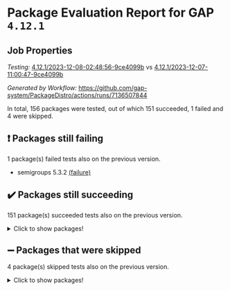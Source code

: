 # Package Evaluation Report for GAP `4.12.1`

## Job Properties

*Testing:* [4.12.1/2023-12-08-02:48:56-9ce4099b](https://github.com/gap-system/PackageDistro/blob/data/reports/4.12.1/2023-12-08-02:48:56-9ce4099b) vs [4.12.1/2023-12-07-11:00:47-9ce4099b](https://github.com/gap-system/PackageDistro/blob/data/reports/4.12.1/2023-12-07-11:00:47-9ce4099b)

*Generated by Workflow:* https://github.com/gap-system/PackageDistro/actions/runs/7136507844

In total, 156 packages were tested, out of which 151 succeeded, 1 failed and 4 were skipped.

## :exclamation: Packages still failing

1 package(s) failed tests also on the previous version.
- semigroups 5.3.2 [(failure)](https://github.com/gap-system/PackageDistro/actions/runs/7136507844/job/19435453340)

## :heavy_check_mark: Packages still succeeding

151 package(s) succeeded tests also on the previous version.
<details><summary>Click to show packages!</summary>

- 4ti2interface 2023.02-04 [(success)](https://github.com/gap-system/PackageDistro/actions/runs/7136507844/job/19435431148)
- ace 5.6.2 [(success)](https://github.com/gap-system/PackageDistro/actions/runs/7136507844/job/19435431299)
- aclib 1.3.2 [(success)](https://github.com/gap-system/PackageDistro/actions/runs/7136507844/job/19435431433)
- agt 0.3.1 [(success)](https://github.com/gap-system/PackageDistro/actions/runs/7136507844/job/19435431615)
- alnuth 3.2.1 [(success)](https://github.com/gap-system/PackageDistro/actions/runs/7136507844/job/19435431758)
- anupq 3.3.0 [(success)](https://github.com/gap-system/PackageDistro/actions/runs/7136507844/job/19435431916)
- atlasrep 2.1.7 [(success)](https://github.com/gap-system/PackageDistro/actions/runs/7136507844/job/19435432087)
- autodoc 2023.06.19 [(success)](https://github.com/gap-system/PackageDistro/actions/runs/7136507844/job/19435434106)
- automata 1.15 [(success)](https://github.com/gap-system/PackageDistro/actions/runs/7136507844/job/19435434574)
- automgrp 1.3.2 [(success)](https://github.com/gap-system/PackageDistro/actions/runs/7136507844/job/19435434835)
- autpgrp 1.11 [(success)](https://github.com/gap-system/PackageDistro/actions/runs/7136507844/job/19435435363)
- cap 2023.12-06 [(success)](https://github.com/gap-system/PackageDistro/actions/runs/7136507844/job/19435436248)
- caratinterface 2.3.5 [(success)](https://github.com/gap-system/PackageDistro/actions/runs/7136507844/job/19435436619)
- cddinterface 2022.11.01 [(success)](https://github.com/gap-system/PackageDistro/actions/runs/7136507844/job/19435436750)
- circle 1.6.6 [(success)](https://github.com/gap-system/PackageDistro/actions/runs/7136507844/job/19435436884)
- classicpres 1.22 [(success)](https://github.com/gap-system/PackageDistro/actions/runs/7136507844/job/19435437009)
- cohomolo 1.6.11 [(success)](https://github.com/gap-system/PackageDistro/actions/runs/7136507844/job/19435437136)
- congruence 1.2.5 [(success)](https://github.com/gap-system/PackageDistro/actions/runs/7136507844/job/19435437259)
- corelg 1.56 [(success)](https://github.com/gap-system/PackageDistro/actions/runs/7136507844/job/19435437368)
- crime 1.6 [(success)](https://github.com/gap-system/PackageDistro/actions/runs/7136507844/job/19435437481)
- crisp 1.4.6 [(success)](https://github.com/gap-system/PackageDistro/actions/runs/7136507844/job/19435437608)
- crypting 0.10.4 [(success)](https://github.com/gap-system/PackageDistro/actions/runs/7136507844/job/19435437732)
- cryst 4.1.26 [(success)](https://github.com/gap-system/PackageDistro/actions/runs/7136507844/job/19435437846)
- crystcat 1.1.10 [(success)](https://github.com/gap-system/PackageDistro/actions/runs/7136507844/job/19435437977)
- ctbllib 1.3.6 [(success)](https://github.com/gap-system/PackageDistro/actions/runs/7136507844/job/19435438128)
- cubefree 1.19 [(success)](https://github.com/gap-system/PackageDistro/actions/runs/7136507844/job/19435439736)
- curlinterface 2.3.2 [(success)](https://github.com/gap-system/PackageDistro/actions/runs/7136507844/job/19435439912)
- cvec 2.8.1 [(success)](https://github.com/gap-system/PackageDistro/actions/runs/7136507844/job/19435440014)
- datastructures 0.3.0 [(success)](https://github.com/gap-system/PackageDistro/actions/runs/7136507844/job/19435440126)
- deepthought 1.0.6 [(success)](https://github.com/gap-system/PackageDistro/actions/runs/7136507844/job/19435440239)
- design 1.8 [(success)](https://github.com/gap-system/PackageDistro/actions/runs/7136507844/job/19435440334)
- difsets 2.3.1 [(success)](https://github.com/gap-system/PackageDistro/actions/runs/7136507844/job/19435440449)
- digraphs 1.6.3 [(success)](https://github.com/gap-system/PackageDistro/actions/runs/7136507844/job/19435440554)
- edim 1.3.7 [(success)](https://github.com/gap-system/PackageDistro/actions/runs/7136507844/job/19435440670)
- example 4.3.4 [(success)](https://github.com/gap-system/PackageDistro/actions/runs/7136507844/job/19435440817)
- examplesforhomalg 2023.10-01 [(success)](https://github.com/gap-system/PackageDistro/actions/runs/7136507844/job/19435440947)
- factint 1.6.3 [(success)](https://github.com/gap-system/PackageDistro/actions/runs/7136507844/job/19435441076)
- ferret 1.0.9 [(success)](https://github.com/gap-system/PackageDistro/actions/runs/7136507844/job/19435441200)
- fga 1.5.0 [(success)](https://github.com/gap-system/PackageDistro/actions/runs/7136507844/job/19435441313)
- fining 1.5.6 [(success)](https://github.com/gap-system/PackageDistro/actions/runs/7136507844/job/19435441489)
- float 1.0.3 [(success)](https://github.com/gap-system/PackageDistro/actions/runs/7136507844/job/19435441633)
- format 1.4.3 [(success)](https://github.com/gap-system/PackageDistro/actions/runs/7136507844/job/19435441750)
- forms 1.2.9 [(success)](https://github.com/gap-system/PackageDistro/actions/runs/7136507844/job/19435441876)
- fplsa 1.2.6 [(success)](https://github.com/gap-system/PackageDistro/actions/runs/7136507844/job/19435441984)
- fr 2.4.12 [(success)](https://github.com/gap-system/PackageDistro/actions/runs/7136507844/job/19435442112)
- francy 2.0.3 [(success)](https://github.com/gap-system/PackageDistro/actions/runs/7136507844/job/19435442256)
- fwtree 1.3 [(success)](https://github.com/gap-system/PackageDistro/actions/runs/7136507844/job/19435442392)
- gapdoc 1.6.6 [(success)](https://github.com/gap-system/PackageDistro/actions/runs/7136507844/job/19435442512)
- gauss 2023.02-04 [(success)](https://github.com/gap-system/PackageDistro/actions/runs/7136507844/job/19435442625)
- gaussforhomalg 2023.11-01 [(success)](https://github.com/gap-system/PackageDistro/actions/runs/7136507844/job/19435442780)
- gbnp 1.0.5 [(success)](https://github.com/gap-system/PackageDistro/actions/runs/7136507844/job/19435442889)
- generalizedmorphismsforcap 2023.08-02 [(success)](https://github.com/gap-system/PackageDistro/actions/runs/7136507844/job/19435443017)
- genss 1.6.8 [(success)](https://github.com/gap-system/PackageDistro/actions/runs/7136507844/job/19435443157)
- gradedmodules 2023.09-01 [(success)](https://github.com/gap-system/PackageDistro/actions/runs/7136507844/job/19435443302)
- gradedringforhomalg 2023.08-01 [(success)](https://github.com/gap-system/PackageDistro/actions/runs/7136507844/job/19435443436)
- grape 4.9.0 [(success)](https://github.com/gap-system/PackageDistro/actions/runs/7136507844/job/19435443583)
- groupoids 1.73 [(success)](https://github.com/gap-system/PackageDistro/actions/runs/7136507844/job/19435443721)
- grpconst 2.6.4 [(success)](https://github.com/gap-system/PackageDistro/actions/runs/7136507844/job/19435443861)
- guarana 0.96.3 [(success)](https://github.com/gap-system/PackageDistro/actions/runs/7136507844/job/19435443986)
- guava 3.18 [(success)](https://github.com/gap-system/PackageDistro/actions/runs/7136507844/job/19435444119)
- hap 1.60 [(success)](https://github.com/gap-system/PackageDistro/actions/runs/7136507844/job/19435444260)
- hapcryst 0.1.15 [(success)](https://github.com/gap-system/PackageDistro/actions/runs/7136507844/job/19435444434)
- hecke 1.5.3 [(success)](https://github.com/gap-system/PackageDistro/actions/runs/7136507844/job/19435444574)
- help 3.5 [(success)](https://github.com/gap-system/PackageDistro/actions/runs/7136507844/job/19435444727)
- homalg 2023.10-01 [(success)](https://github.com/gap-system/PackageDistro/actions/runs/7136507844/job/19435444894)
- homalgtocas 2023.11-01 [(success)](https://github.com/gap-system/PackageDistro/actions/runs/7136507844/job/19435445051)
- idrel 2.45 [(success)](https://github.com/gap-system/PackageDistro/actions/runs/7136507844/job/19435445263)
- images 1.3.1 [(success)](https://github.com/gap-system/PackageDistro/actions/runs/7136507844/job/19435445459)
- intpic 0.3.0 [(success)](https://github.com/gap-system/PackageDistro/actions/runs/7136507844/job/19435445655)
- io 4.8.2 [(success)](https://github.com/gap-system/PackageDistro/actions/runs/7136507844/job/19435445839)
- io_forhomalg 2023.02-04 [(success)](https://github.com/gap-system/PackageDistro/actions/runs/7136507844/job/19435446009)
- irredsol 1.4.4 [(success)](https://github.com/gap-system/PackageDistro/actions/runs/7136507844/job/19435446188)
- json 2.1.1 [(success)](https://github.com/gap-system/PackageDistro/actions/runs/7136507844/job/19435446349)
- jupyterkernel 1.5.0 [(success)](https://github.com/gap-system/PackageDistro/actions/runs/7136507844/job/19435446514)
- jupyterviz 1.5.6 [(success)](https://github.com/gap-system/PackageDistro/actions/runs/7136507844/job/19435446728)
- kan 1.36 [(success)](https://github.com/gap-system/PackageDistro/actions/runs/7136507844/job/19435446913)
- kbmag 1.5.11 [(success)](https://github.com/gap-system/PackageDistro/actions/runs/7136507844/job/19435447131)
- laguna 3.9.6 [(success)](https://github.com/gap-system/PackageDistro/actions/runs/7136507844/job/19435447298)
- liealgdb 2.2.1 [(success)](https://github.com/gap-system/PackageDistro/actions/runs/7136507844/job/19435447491)
- liepring 2.8 [(success)](https://github.com/gap-system/PackageDistro/actions/runs/7136507844/job/19435447673)
- liering 2.4.2 [(success)](https://github.com/gap-system/PackageDistro/actions/runs/7136507844/job/19435447865)
- linearalgebraforcap 2023.12-01 [(success)](https://github.com/gap-system/PackageDistro/actions/runs/7136507844/job/19435448029)
- localizeringforhomalg 2023.10-01 [(success)](https://github.com/gap-system/PackageDistro/actions/runs/7136507844/job/19435448215)
- loops 3.4.3 [(success)](https://github.com/gap-system/PackageDistro/actions/runs/7136507844/job/19435448436)
- lpres 1.0.3 [(success)](https://github.com/gap-system/PackageDistro/actions/runs/7136507844/job/19435448603)
- majoranaalgebras 1.5.1 [(success)](https://github.com/gap-system/PackageDistro/actions/runs/7136507844/job/19435448765)
- mapclass 1.4.6 [(success)](https://github.com/gap-system/PackageDistro/actions/runs/7136507844/job/19435448923)
- matgrp 0.70 [(success)](https://github.com/gap-system/PackageDistro/actions/runs/7136507844/job/19435449103)
- matricesforhomalg 2023.11-02 [(success)](https://github.com/gap-system/PackageDistro/actions/runs/7136507844/job/19435449257)
- modisom 2.5.4 [(success)](https://github.com/gap-system/PackageDistro/actions/runs/7136507844/job/19435449386)
- modulepresentationsforcap 2023.10-01 [(success)](https://github.com/gap-system/PackageDistro/actions/runs/7136507844/job/19435449546)
- modules 2023.10-01 [(success)](https://github.com/gap-system/PackageDistro/actions/runs/7136507844/job/19435449691)
- monoidalcategories 2023.11-02 [(success)](https://github.com/gap-system/PackageDistro/actions/runs/7136507844/job/19435449836)
- nconvex 2022.09-01 [(success)](https://github.com/gap-system/PackageDistro/actions/runs/7136507844/job/19435450001)
- nilmat 1.4.2 [(success)](https://github.com/gap-system/PackageDistro/actions/runs/7136507844/job/19435450128)
- nock 1.5 [(success)](https://github.com/gap-system/PackageDistro/actions/runs/7136507844/job/19435450262)
- normalizinterface 1.3.6 [(success)](https://github.com/gap-system/PackageDistro/actions/runs/7136507844/job/19435450399)
- nq 2.5.10 [(success)](https://github.com/gap-system/PackageDistro/actions/runs/7136507844/job/19435450519)
- numericalsgps 1.3.1 [(success)](https://github.com/gap-system/PackageDistro/actions/runs/7136507844/job/19435450643)
- openmath 11.5.3 [(success)](https://github.com/gap-system/PackageDistro/actions/runs/7136507844/job/19435450770)
- orb 4.9.0 [(success)](https://github.com/gap-system/PackageDistro/actions/runs/7136507844/job/19435450906)
- packagemanager 1.4.1 [(success)](https://github.com/gap-system/PackageDistro/actions/runs/7136507844/job/19435451023)
- patternclass 2.4.3 [(success)](https://github.com/gap-system/PackageDistro/actions/runs/7136507844/job/19435451136)
- permut 2.0.4 [(success)](https://github.com/gap-system/PackageDistro/actions/runs/7136507844/job/19435451260)
- polenta 1.3.10 [(success)](https://github.com/gap-system/PackageDistro/actions/runs/7136507844/job/19435451373)
- polymaking 0.8.7 [(success)](https://github.com/gap-system/PackageDistro/actions/runs/7136507844/job/19435451482)
- primgrp 3.4.4 [(success)](https://github.com/gap-system/PackageDistro/actions/runs/7136507844/job/19435451599)
- profiling 2.5.4 [(success)](https://github.com/gap-system/PackageDistro/actions/runs/7136507844/job/19435451726)
- qpa 1.34 [(success)](https://github.com/gap-system/PackageDistro/actions/runs/7136507844/job/19435451847)
- quagroup 1.8.3 [(success)](https://github.com/gap-system/PackageDistro/actions/runs/7136507844/job/19435451960)
- radiroot 2.9 [(success)](https://github.com/gap-system/PackageDistro/actions/runs/7136507844/job/19435452217)
- rcwa 4.7.1 [(success)](https://github.com/gap-system/PackageDistro/actions/runs/7136507844/job/19435452352)
- rds 1.8 [(success)](https://github.com/gap-system/PackageDistro/actions/runs/7136507844/job/19435452462)
- recog 1.4.2 [(success)](https://github.com/gap-system/PackageDistro/actions/runs/7136507844/job/19435452593)
- repndecomp 1.3.0 [(success)](https://github.com/gap-system/PackageDistro/actions/runs/7136507844/job/19435452703)
- repsn 3.1.1 [(success)](https://github.com/gap-system/PackageDistro/actions/runs/7136507844/job/19435452809)
- resclasses 4.7.3 [(success)](https://github.com/gap-system/PackageDistro/actions/runs/7136507844/job/19435452910)
- ringsforhomalg 2023.11-02 [(success)](https://github.com/gap-system/PackageDistro/actions/runs/7136507844/job/19435453008)
- sco 2023.08-01 [(success)](https://github.com/gap-system/PackageDistro/actions/runs/7136507844/job/19435453119)
- scscp 2.4.1 [(success)](https://github.com/gap-system/PackageDistro/actions/runs/7136507844/job/19435453247)
- sglppow 2.3 [(success)](https://github.com/gap-system/PackageDistro/actions/runs/7136507844/job/19435453475)
- sgpviz 0.999.5 [(success)](https://github.com/gap-system/PackageDistro/actions/runs/7136507844/job/19435453597)
- simpcomp 2.1.14 [(success)](https://github.com/gap-system/PackageDistro/actions/runs/7136507844/job/19435453727)
- singular 2023.02.09 [(success)](https://github.com/gap-system/PackageDistro/actions/runs/7136507844/job/19435453870)
- sl2reps 1.1 [(success)](https://github.com/gap-system/PackageDistro/actions/runs/7136507844/job/19435454013)
- sla 1.5.3 [(success)](https://github.com/gap-system/PackageDistro/actions/runs/7136507844/job/19435454145)
- smallgrp 1.5.3 [(success)](https://github.com/gap-system/PackageDistro/actions/runs/7136507844/job/19435454263)
- smallsemi 0.6.13 [(success)](https://github.com/gap-system/PackageDistro/actions/runs/7136507844/job/19435454397)
- sonata 2.9.6 [(success)](https://github.com/gap-system/PackageDistro/actions/runs/7136507844/job/19435454563)
- sophus 1.27 [(success)](https://github.com/gap-system/PackageDistro/actions/runs/7136507844/job/19435454707)
- sotgrps 1.2 [(success)](https://github.com/gap-system/PackageDistro/actions/runs/7136507844/job/19435454824)
- spinsym 1.5.2 [(success)](https://github.com/gap-system/PackageDistro/actions/runs/7136507844/job/19435454948)
- standardff 1.0 [(success)](https://github.com/gap-system/PackageDistro/actions/runs/7136507844/job/19435455069)
- symbcompcc 1.3.2 [(success)](https://github.com/gap-system/PackageDistro/actions/runs/7136507844/job/19435455217)
- thelma 1.3 [(success)](https://github.com/gap-system/PackageDistro/actions/runs/7136507844/job/19435455334)
- tomlib 1.2.9 [(success)](https://github.com/gap-system/PackageDistro/actions/runs/7136507844/job/19435455442)
- toolsforhomalg 2023.11-01 [(success)](https://github.com/gap-system/PackageDistro/actions/runs/7136507844/job/19435455560)
- toric 1.9.5 [(success)](https://github.com/gap-system/PackageDistro/actions/runs/7136507844/job/19435455685)
- toricvarieties 2022.07.13 [(success)](https://github.com/gap-system/PackageDistro/actions/runs/7136507844/job/19435455810)
- transgrp 3.6.4 [(success)](https://github.com/gap-system/PackageDistro/actions/runs/7136507844/job/19435455943)
- ugaly 4.1.3 [(success)](https://github.com/gap-system/PackageDistro/actions/runs/7136507844/job/19435456091)
- unipot 1.5 [(success)](https://github.com/gap-system/PackageDistro/actions/runs/7136507844/job/19435456219)
- unitlib 4.2.0 [(success)](https://github.com/gap-system/PackageDistro/actions/runs/7136507844/job/19435456363)
- utils 0.84 [(success)](https://github.com/gap-system/PackageDistro/actions/runs/7136507844/job/19435456529)
- uuid 0.7 [(success)](https://github.com/gap-system/PackageDistro/actions/runs/7136507844/job/19435456668)
- walrus 0.9991 [(success)](https://github.com/gap-system/PackageDistro/actions/runs/7136507844/job/19435456806)
- wedderga 4.10.4 [(success)](https://github.com/gap-system/PackageDistro/actions/runs/7136507844/job/19435456970)
- xmod 2.91 [(success)](https://github.com/gap-system/PackageDistro/actions/runs/7136507844/job/19435457167)
- xmodalg 1.23 [(success)](https://github.com/gap-system/PackageDistro/actions/runs/7136507844/job/19435457309)
- yangbaxter 0.10.3 [(success)](https://github.com/gap-system/PackageDistro/actions/runs/7136507844/job/19435457433)
- zeromqinterface 0.14 [(success)](https://github.com/gap-system/PackageDistro/actions/runs/7136507844/job/19435457627)
</details>

## :heavy_minus_sign: Packages that were skipped

4 package(s) skipped tests also on the previous version.
<details><summary>Click to show packages!</summary>

- browse 1.8.21 [(skipped)](https://github.com/gap-system/PackageDistro/actions/runs/7136507844/job/19435045055)
- itc 1.5.1 [(skipped)](https://github.com/gap-system/PackageDistro/actions/runs/7136507844/job/19435045055)
- polycyclic 2.16 [(skipped)](https://github.com/gap-system/PackageDistro/actions/runs/7136507844/job/19435045055)
- xgap 4.31 [(skipped)](https://github.com/gap-system/PackageDistro/actions/runs/7136507844/job/19435045055)
</details>

